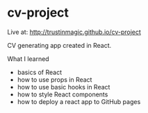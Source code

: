 # cv-project

Live at: http://trustinmagic.github.io/cv-project

CV generating app created in React.

What I learned

- basics of React
- how to use props in React
- how to use basic hooks in React
- how to style React components
- how to deploy a react app to GitHub pages
